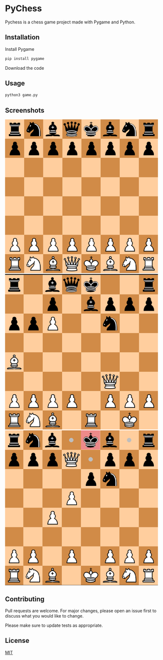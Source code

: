 # PyChess 

Pychess is a chess game project made with Pygame and Python.

## Installation
Install Pygame

```bash
pip install pygame
```
Download the code

## Usage

```bash
python3 game.py
```
## Screenshots

![Alt text](/screenshots/screen1.png?raw=true)
![Alt text](screenshots/screen2.png?raw=true)
![Alt text](screenshots/screen3.png?raw=true)
## Contributing
Pull requests are welcome. For major changes, please open an issue first to discuss what you would like to change.

Please make sure to update tests as appropriate.

## License
[MIT](https://choosealicense.com/licenses/mit/)
